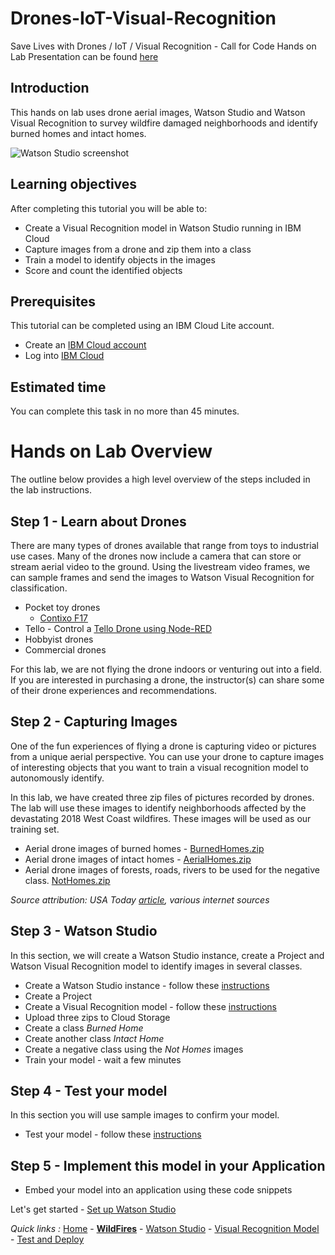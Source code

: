 # Drones-IoT-Visual-Recognition
Save Lives with Drones / IoT / Visual Recognition - Call for Code Hands on Lab
Presentation can be found [here](presentation.pdf)

## Introduction

This hands on lab uses drone aerial images, Watson Studio and Watson Visual Recognition to survey wildfire damaged neighborhoods and identify burned homes and intact homes.

![Watson Studio screenshot](screenshots/WatsonStudio-VisualRecognitionModelTestResults.png)

## Learning objectives

After completing this tutorial you will be able to:

* Create a Visual Recognition model in Watson Studio running in IBM Cloud
* Capture images from a drone and zip them into a class
* Train a model to identify objects in the images
* Score and count the identified objects

## Prerequisites

This tutorial can be completed using an IBM Cloud Lite account.

* Create an [IBM Cloud account](https://ibm.biz/Bdq2LV)
* Log into [IBM Cloud](https://console.bluemix.net/login)

## Estimated time

You can complete this task in no more than 45 minutes.

# Hands on Lab Overview

The outline below provides a high level overview of the steps included in the lab instructions.  

## Step 1 - Learn about Drones

There are many types of drones available that range from toys to industrial use cases.  Many of the drones now include a camera that can store or stream aerial video to the ground. Using the livestream video frames, we can sample frames and send the images to Watson Visual Recognition for classification.
- Pocket toy drones
  - [Contixo F17](https://www.contixo.com/f17-quadcopter-4k-hd-drone)
- Tello - Control a [Tello Drone using Node-RED](https://github.com/johnwalicki/Node-RED-Tello-Control)
- Hobbyist drones
- Commercial drones

For this lab, we are not flying the drone indoors or venturing out into a field.  If you are interested in purchasing a drone, the instructor(s) can share some of their drone experiences and recommendations.

## Step 2 - Capturing Images

One of the fun experiences of flying a drone is capturing video or pictures from a unique aerial perspective. You can use your drone to capture images of interesting objects that you want to train a visual recognition model to autonomously identify.

In this lab, we have created three zip files of pictures recorded by drones. The lab will use these images to identify neighborhoods affected by the devastating 2018 West Coast wildfires. These images will be used as our training set.
- Aerial drone images of burned homes - [BurnedHomes.zip](classes/BurnedHomes.zip)
- Aerial drone images of intact homes - [AerialHomes.zip](classes/AerialHomes.zip)
- Aerial drone images of forests, roads, rivers to be used for the negative class. [NotHomes.zip](classes/NotHomes.zip)

*Source attribution: USA Today [article](https://www.usatoday.com/in-depth/news/nation-now/2018/08/02/drone-aerials-california-wildfire-devastation/889885002/), various internet sources*


## Step 3 - Watson Studio
In this section, we will create a Watson Studio instance, create a Project and Watson Visual Recognition model to identify images in several classes.

- Create a Watson Studio instance - follow these [instructions](STUDIO.md)
- Create a Project
- Create a Visual Recognition model - follow these [instructions](VISRECO.md)
- Upload three zips to Cloud Storage
- Create a class *Burned Home* 
- Create another class *Intact Home* 
- Create a negative class using the *Not Homes* images 
- Train your model - wait a few minutes

## Step 4 - Test your model
In this section you will use sample images to confirm your model.
- Test your model - follow these [instructions](VRMTEST.md)

## Step 5 - Implement this model in your Application

- Embed your model into an application using these code snippets

Let's get started - [Set up Watson Studio](STUDIO.md)

*Quick links :*
[Home](/README.md) - [**WildFires**](WILDFIRES.md) - [Watson Studio](STUDIO.md) - [Visual Recognition Model](VISRECO.md) - [Test and Deploy](VRMTEST.md)
